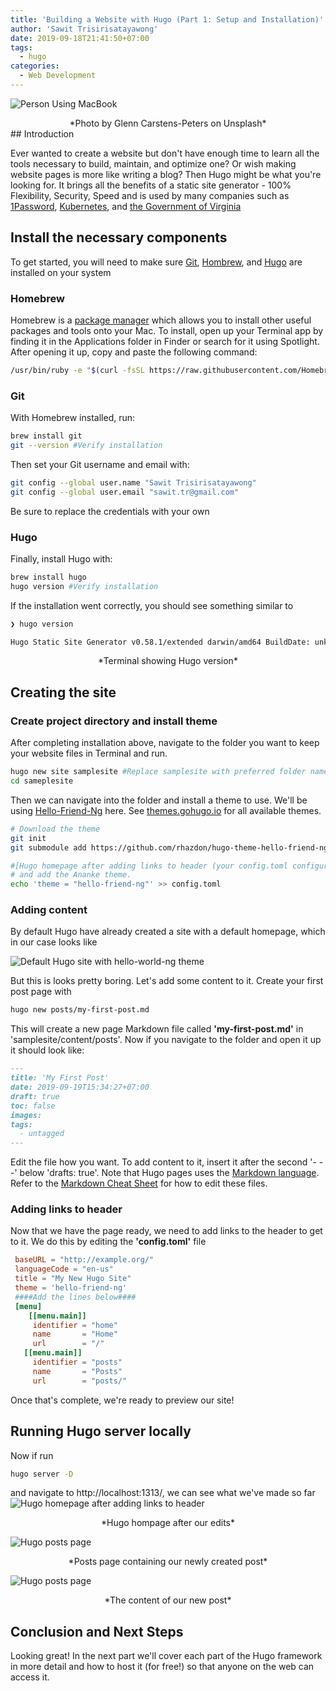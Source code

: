 ```yaml
---
title: 'Building a Website with Hugo (Part 1: Setup and Installation)'
author: 'Sawit Trisirisatayawong'
date: 2019-09-18T21:41:50+07:00
tags:
  - hugo
categories:
  - Web Development
---
```

![Person Using MacBook](/images/person-using-macbook.jpg)
<center>*Photo by Glenn Carstens-Peters on Unsplash*</center>
## Introduction

Ever wanted to create a website but don't have enough time to learn all the tools necessary to build, maintain, and optimize one? Or wish making website pages is more like writing a blog? Then Hugo might be what you're looking for. It brings all the benefits of a static site generator - 100% Flexibility, Security, Speed and is used by many companies such as [1Password](https://1password.com), [Kubernetes](https://kubernetes.io), and [the Government of Virginia](https://www.virginia.gov)

## Install the necessary components

To get started, you will need to make sure [Git](github.com), [Hombrew](brew.sh), and [Hugo](gohugo.io) are installed on your system

### Homebrew

Homebrew is a [package manager](https://en.wikipedia.org/wiki/Package_manager) which allows you to install other useful packages and tools onto your Mac. To install, open up your Terminal app by finding it in the Applications folder in Finder or search for it using Spotlight. After opening it up, copy and paste the following command:

```bash
/usr/bin/ruby -e "$(curl -fsSL https://raw.githubusercontent.com/Homebrew/install/master/install)"
```

### Git

With Homebrew installed, run:

```bash
brew install git
git --version #Verify installation
```

Then set your Git username and email with:

```bash
git config --global user.name "Sawit Trisirisatayawong"
git config --global user.email "sawit.tr@gmail.com"
```

Be sure to replace the credentials with your own

### Hugo

Finally, install Hugo with:

```bash
brew install hugo
hugo version #Verify installation
```

If the installation went correctly, you should see something similar to

```bash
❯ hugo version

Hugo Static Site Generator v0.58.1/extended darwin/amd64 BuildDate: unknown
```

<center>*Terminal showing Hugo version*</center>

## Creating the site

### Create project directory and install theme

After completing installation above, navigate to the folder you want to keep your website files in Terminal and run.

```bash
hugo new site samplesite #Replace samplesite with preferred folder name
cd sameplesite
```

Then we can navigate into the folder and install a theme to use. We'll be using [Hello-Friend-Ng](https://themes.gohugo.io/hugo-theme-hello-friend-ng/) here. See [themes.gohugo.io](https://themes.hugo.io) for all available themes.

```bash
# Download the theme
git init
git submodule add https://github.com/rhazdon/hugo-theme-hello-friend-ng.git themes/hello-friend-ng

#[Hugo homepage after adding links to header (your config.toml configuration file
# and add the Ananke theme.
echo 'theme = "hello-friend-ng"' >> config.toml
```

### Adding content

By default Hugo have already created a site with a default homepage, which in our case looks like

![Default Hugo site with hello-world-ng theme](/images/hugo-hello-world-ng-default.png)

But this is looks pretty boring. Let's add some content to it. Create your first post page with

```bash
hugo new posts/my-first-post.md
```

This will create a new page Markdown file called **'my-first-post.md'** in 'samplesite/content/posts'.
Now if you navigate to the folder and open it up it should look like:

```md
---
title: 'My First Post'
date: 2019-09-19T15:34:27+07:00
draft: true
toc: false
images:
tags:
  - untagged
---
```

Edit the file how you want. To add content to it, insert it after the second '- - -' below 'drafts: true'. Note that Hugo pages uses the [Markdown language](https://en.wikipedia.org/wiki/Markdown). Refer to the [Markdown Cheat Sheet](https://github.com/adam-p/markdown-here/wiki/Markdown-Cheatsheet) for how to edit these files.

### Adding links to header

Now that we have the page ready, we need to add links to the header to get to it. We do this by editing the **'config.toml'** file

```toml
 baseURL = "http://example.org/"
 languageCode = "en-us"
 title = "My New Hugo Site"
 theme = 'hello-friend-ng'
 ####Add the lines below####
 [menu]
    [[menu.main]]
     identifier = "home"
     name       = "Home"
     url        = "/"
   [[menu.main]]
     identifier = "posts"
     name       = "Posts"
     url        = "posts/"
```

Once that's complete, we're ready to preview our site!

## Running Hugo server locally

Now if run

```bash
hugo server -D
```

and navigate to http://localhost:1313/, we can see what we've made so far
![Hugo homepage after adding links to header](/images/hugo-friend-ng-first-draft.png)

<center>*Hugo hompage after our edits*</center>

![Hugo posts page](/images/hugo-friend-ng-posts.png)

<center>*Posts page containing our newly created post*</center>

![Hugo posts page](/images/hugo-friend-ng-first-post.png)

<center>*The content of our new post*</center>

## Conclusion and Next Steps

Looking great! In the next part we'll cover each part of the Hugo framework in more detail and how to host it (for free!) so that anyone on the web can access it.
